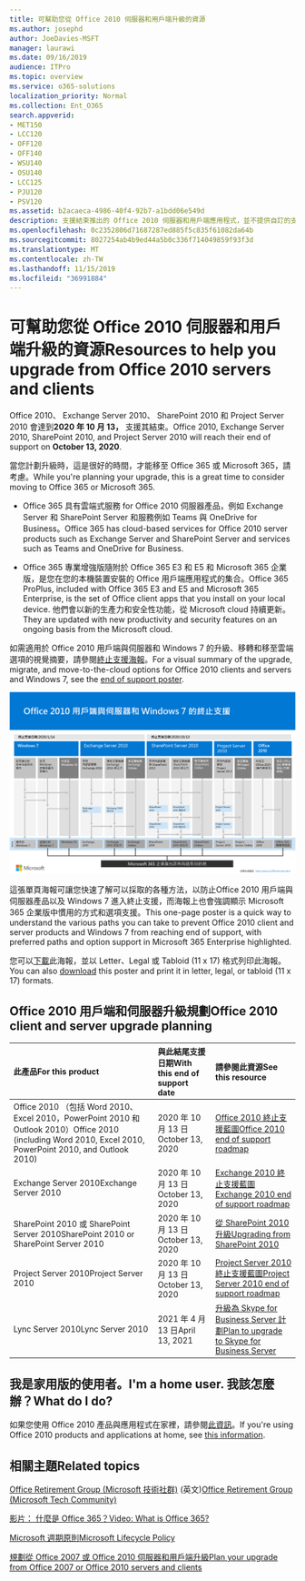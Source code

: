 ```yaml
---
title: 可幫助您從 Office 2010 伺服器和用戶端升級的資源
ms.author: josephd
author: JoeDavies-MSFT
manager: laurawi
ms.date: 09/16/2019
audience: ITPro
ms.topic: overview
ms.service: o365-solutions
localization_priority: Normal
ms.collection: Ent_O365
search.appverid:
- MET150
- LCC120
- OFF120
- OFF140
- WSU140
- OSU140
- LCC125
- PJU120
- PSV120
ms.assetid: b2acaeca-4986-40f4-92b7-a1bdd06e549d
description: 支援結束推出的 Office 2010 伺服器和用戶端應用程式，並不提供自訂的支援協議。 使用本文來啟動現在規劃您的升級。
ms.openlocfilehash: 0c2352806d71687287ed885f5c835f61082da64b
ms.sourcegitcommit: 8027254ab4b9ed44a5b0c336f714049859f93f3d
ms.translationtype: MT
ms.contentlocale: zh-TW
ms.lasthandoff: 11/15/2019
ms.locfileid: "36991884"
---
```

# <a name="resources-to-help-you-upgrade-from-office-2010-servers-and-clients"></a><span data-ttu-id="0334d-104">可幫助您從 Office 2010 伺服器和用戶端升級的資源</span><span class="sxs-lookup"><span data-stu-id="0334d-104">Resources to help you upgrade from Office 2010 servers and clients</span></span>

<span data-ttu-id="0334d-105">Office 2010、 Exchange Server 2010、 SharePoint 2010 和 Project Server 2010 會達到**2020 年 10 月 13，** 支援其結束。</span><span class="sxs-lookup"><span data-stu-id="0334d-105">Office 2010, Exchange Server 2010, SharePoint 2010, and Project Server 2010 will reach their end of support on **October 13, 2020**.</span></span> 

<span data-ttu-id="0334d-106">當您計劃升級時，這是很好的時間，才能移至 Office 365 或 Microsoft 365，請考慮。</span><span class="sxs-lookup"><span data-stu-id="0334d-106">While you're planning your upgrade, this is a great time to consider moving to Office 365 or Microsoft 365.</span></span> 

- <span data-ttu-id="0334d-107">Office 365 具有雲端式服務 for Office 2010 伺服器產品，例如 Exchange Server 和 SharePoint Server 和服務例如 Teams 與 OneDrive for Business。</span><span class="sxs-lookup"><span data-stu-id="0334d-107">Office 365 has cloud-based services for Office 2010 server products such as Exchange Server and SharePoint Server and services such as Teams and OneDrive for Business.</span></span> 

- <span data-ttu-id="0334d-108">Office 365 專業增強版隨附於 Office 365 E3 和 E5 和 Microsoft 365 企業版，是您在您的本機裝置安裝的 Office 用戶端應用程式的集合。</span><span class="sxs-lookup"><span data-stu-id="0334d-108">Office 365 ProPlus, included with Office 365 E3 and E5 and Microsoft 365 Enterprise, is the set of Office client apps that you install on your local device.</span></span> <span data-ttu-id="0334d-109">他們會以新的生產力和安全性功能，從 Microsoft cloud 持續更新。</span><span class="sxs-lookup"><span data-stu-id="0334d-109">They are updated with new productivity and security features on an ongoing basis from the Microsoft cloud.</span></span>

<span data-ttu-id="0334d-110">如需適用於 Office 2010 用戶端與伺服器和 Windows 7 的升級、移轉和移至雲端選項的視覺摘要，請參閱[終止支援海報](./media/upgrade-from-office-2010-servers-and-products/Office2010Windows7EndOfSupport.pdf)。</span><span class="sxs-lookup"><span data-stu-id="0334d-110">For a visual summary of the upgrade, migrate, and move-to-the-cloud options for Office 2010 clients and servers and Windows 7, see the [end of support poster](./media/upgrade-from-office-2010-servers-and-products/Office2010Windows7EndOfSupport.pdf).</span></span>

![](./media/upgrade-from-office-2010-servers-and-products/office2010-windows7-end-of-support.png)

<span data-ttu-id="0334d-111">這張單頁海報可讓您快速了解可以採取的各種方法，以防止Office 2010 用戶端與伺服器產品以及 Windows 7 進入終止支援，而海報上也會強調顯示 Microsoft 365 企業版中慣用的方式和選項支援。</span><span class="sxs-lookup"><span data-stu-id="0334d-111">This one-page poster is a quick way to understand the various paths you can take to prevent Office 2010 client and server products and Windows 7 from reaching end of support, with preferred paths and option support in Microsoft 365 Enterprise highlighted.</span></span>

<span data-ttu-id="0334d-112">您可以[下載](https://github.com/MicrosoftDocs/microsoft-365-docs/raw/public/microsoft-365/enterprise/media/migration-microsoft-365-enterprise-workload/Office2010Windows7EndOfSupport.pdf)此海報，並以 Letter、Legal 或 Tabloid (11 x 17) 格式列印此海報。</span><span class="sxs-lookup"><span data-stu-id="0334d-112">You can also [download](https://github.com/MicrosoftDocs/microsoft-365-docs/raw/public/microsoft-365/enterprise/media/migration-microsoft-365-enterprise-workload/Office2010Windows7EndOfSupport.pdf) this poster and print it in letter, legal, or tabloid (11 x 17) formats.</span></span>
      
## <a name="office-2010-client-and-server-upgrade-planning"></a><span data-ttu-id="0334d-113">Office 2010 用戶端和伺服器升級規劃</span><span class="sxs-lookup"><span data-stu-id="0334d-113">Office 2010 client and server upgrade planning</span></span>
  
|<span data-ttu-id="0334d-114">**此產品**</span><span class="sxs-lookup"><span data-stu-id="0334d-114">**For this product**</span></span>|<span data-ttu-id="0334d-115">**與此結尾支援日期**</span><span class="sxs-lookup"><span data-stu-id="0334d-115">**With this end of support date**</span></span>|<span data-ttu-id="0334d-116">**請參閱此資源**</span><span class="sxs-lookup"><span data-stu-id="0334d-116">**See this resource**</span></span>|
|:-----|:-----|:-----|
|<span data-ttu-id="0334d-117">Office 2010 （包括 Word 2010、 Excel 2010，PowerPoint 2010 和 Outlook 2010）</span><span class="sxs-lookup"><span data-stu-id="0334d-117">Office 2010 (including Word 2010, Excel 2010, PowerPoint 2010, and Outlook 2010)</span></span>  <br/> | <span data-ttu-id="0334d-118">2020 年 10 月 13 日</span><span class="sxs-lookup"><span data-stu-id="0334d-118">October 13, 2020</span></span> |[<span data-ttu-id="0334d-119">Office 2010 終止支援藍圖</span><span class="sxs-lookup"><span data-stu-id="0334d-119">Office 2010 end of support roadmap</span></span>](https://docs.microsoft.com/DeployOffice/office-2010-end-support-roadmap) <br/> |
|<span data-ttu-id="0334d-120">Exchange Server 2010</span><span class="sxs-lookup"><span data-stu-id="0334d-120">Exchange Server 2010</span></span>  <br/> | <span data-ttu-id="0334d-121">2020 年 10 月 13 日</span><span class="sxs-lookup"><span data-stu-id="0334d-121">October 13, 2020</span></span>  |[<span data-ttu-id="0334d-122">Exchange 2010 終止支援藍圖</span><span class="sxs-lookup"><span data-stu-id="0334d-122">Exchange 2010 end of support roadmap</span></span>](exchange-2010-end-of-support.md) <br/> |
|<span data-ttu-id="0334d-123">SharePoint 2010 或 SharePoint Server 2010</span><span class="sxs-lookup"><span data-stu-id="0334d-123">SharePoint 2010 or SharePoint Server 2010</span></span>  <br/> | <span data-ttu-id="0334d-124">2020 年 10 月 13 日</span><span class="sxs-lookup"><span data-stu-id="0334d-124">October 13, 2020</span></span> |[<span data-ttu-id="0334d-125">從 SharePoint 2010 升級</span><span class="sxs-lookup"><span data-stu-id="0334d-125">Upgrading from SharePoint 2010</span></span>](upgrade-from-sharepoint-2010.md) <br/> |
|<span data-ttu-id="0334d-126">Project Server 2010</span><span class="sxs-lookup"><span data-stu-id="0334d-126">Project Server 2010</span></span> <br/> | <span data-ttu-id="0334d-127">2020 年 10 月 13 日</span><span class="sxs-lookup"><span data-stu-id="0334d-127">October 13, 2020</span></span> | [<span data-ttu-id="0334d-128">Project Server 2010 終止支援藍圖</span><span class="sxs-lookup"><span data-stu-id="0334d-128">Project Server 2010 end of support roadmap</span></span>](project-server-2010-end-of-support.md) <br/> |
|<span data-ttu-id="0334d-129">Lync Server 2010</span><span class="sxs-lookup"><span data-stu-id="0334d-129">Lync Server 2010</span></span> <br/> | <span data-ttu-id="0334d-130">2021 年 4 月 13 日</span><span class="sxs-lookup"><span data-stu-id="0334d-130">April 13, 2021</span></span> | [<span data-ttu-id="0334d-131">升級為 Skype for Business Server 計劃</span><span class="sxs-lookup"><span data-stu-id="0334d-131">Plan to upgrade to Skype for Business Server</span></span>](https://docs.microsoft.com/skypeforbusiness/plan-your-deployment/upgrade) <br/> |
    
## <a name="im-a-home-user-what-do-i-do"></a><span data-ttu-id="0334d-132">我是家用版的使用者。</span><span class="sxs-lookup"><span data-stu-id="0334d-132">I'm a home user.</span></span> <span data-ttu-id="0334d-133">我該怎麼辦？</span><span class="sxs-lookup"><span data-stu-id="0334d-133">What do I do?</span></span>

<span data-ttu-id="0334d-134">如果您使用 Office 2010 產品與應用程式在家裡，請參閱[此資訊](plan-upgrade-previous-versions-office.md#im-a-home-user-what-do-i-do)。</span><span class="sxs-lookup"><span data-stu-id="0334d-134">If you're using Office 2010 products and applications at home, see [this information](plan-upgrade-previous-versions-office.md#im-a-home-user-what-do-i-do).</span></span>

## <a name="related-topics"></a><span data-ttu-id="0334d-135">相關主題</span><span class="sxs-lookup"><span data-stu-id="0334d-135">Related topics</span></span>

<span data-ttu-id="0334d-136">[Office Retirement Group (Microsoft 技術社群)](https://go.microsoft.com/fwlink/?linkid=842065) (英文)</span><span class="sxs-lookup"><span data-stu-id="0334d-136">[Office Retirement Group (Microsoft Tech Community)](https://go.microsoft.com/fwlink/?linkid=842065)</span></span>
  
[<span data-ttu-id="0334d-137">影片： 什麼是 Office 365？</span><span class="sxs-lookup"><span data-stu-id="0334d-137">Video: What is Office 365?</span></span>](https://support.office.com/article/847caf12-2589-452c-8aca-1c009797678b.aspx)
  
[<span data-ttu-id="0334d-138">Microsoft 週期原則</span><span class="sxs-lookup"><span data-stu-id="0334d-138">Microsoft Lifecycle Policy</span></span>](https://go.microsoft.com/fwlink/?linkid=865200)

[<span data-ttu-id="0334d-139">規劃從 Office 2007 或 Office 2010 伺服器和用戶端升級</span><span class="sxs-lookup"><span data-stu-id="0334d-139">Plan your upgrade from Office 2007 or Office 2010 servers and clients</span></span>](plan-upgrade-previous-versions-office.md)

